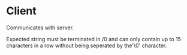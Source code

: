 Client
======

Communicates with server.

Expected string must be terminated in /0 and can only contain up to 15 characters in a row without being seperated by the'\0' character.
